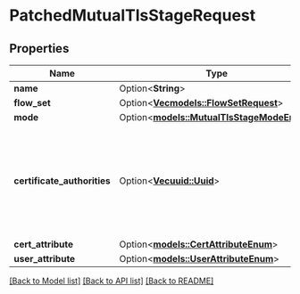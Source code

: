 # PatchedMutualTlsStageRequest

## Properties

Name | Type | Description | Notes
------------ | ------------- | ------------- | -------------
**name** | Option<**String**> |  | [optional]
**flow_set** | Option<[**Vec<models::FlowSetRequest>**](FlowSetRequest.md)> |  | [optional]
**mode** | Option<[**models::MutualTlsStageModeEnum**](MutualTLSStageModeEnum.md)> |  | [optional]
**certificate_authorities** | Option<[**Vec<uuid::Uuid>**](uuid::Uuid.md)> | Configure certificate authorities to validate the certificate against. This option has a higher priority than the `client_certificate` option on `Brand`. | [optional]
**cert_attribute** | Option<[**models::CertAttributeEnum**](CertAttributeEnum.md)> |  | [optional]
**user_attribute** | Option<[**models::UserAttributeEnum**](UserAttributeEnum.md)> |  | [optional]

[[Back to Model list]](../README.md#documentation-for-models) [[Back to API list]](../README.md#documentation-for-api-endpoints) [[Back to README]](../README.md)


